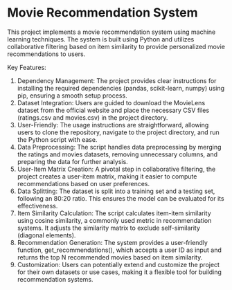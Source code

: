 # Movie Recommendation System

This project implements a movie recommendation system using machine learning techniques. The system is built using Python and utilizes collaborative filtering based on item similarity to provide personalized movie recommendations to users.

Key Features:
1. Dependency Management: The project provides clear instructions for installing the required dependencies (pandas, scikit-learn, numpy) using pip, ensuring a smooth setup process.
2. Dataset Integration: Users are guided to download the MovieLens dataset from the official website and place the necessary CSV files (ratings.csv and movies.csv) in the project directory.
3. User-Friendly: The usage instructions are straightforward, allowing users to clone the repository, navigate to the project directory, and run the Python script with ease.
4. Data Preprocessing: The script handles data preprocessing by merging the ratings and movies datasets, removing unnecessary columns, and preparing the data for further analysis.
5. User-Item Matrix Creation: A pivotal step in collaborative filtering, the project creates a user-item matrix, making it easier to compute recommendations based on user preferences.
6. Data Splitting: The dataset is split into a training set and a testing set, following an 80:20 ratio. This ensures the model can be evaluated for its effectiveness.
7. Item Similarity Calculation: The script calculates item-item similarity using cosine similarity, a commonly used metric in recommendation systems. It adjusts the similarity matrix to exclude self-similarity (diagonal elements).
8. Recommendation Generation: The system provides a user-friendly function, get_recommendations(), which accepts a user ID as input and returns the top N recommended movies based on item similarity.
9. Customization: Users can potentially extend and customize the project for their own datasets or use cases, making it a flexible tool for building recommendation systems.
